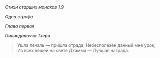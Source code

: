 *Стихи старших монахов 1\.9*

*Одна строфа*

*Глава первая*

*Пилиндавачча Тхера*

> Ушла печаль — пришла отрада,
> Небесполезен данный мне урок;
> Из всех вещей на свете Дхамма —
> Лучшая награда\.
